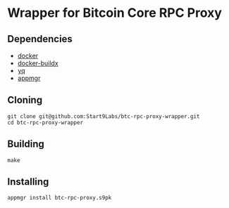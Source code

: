 # Wrapper for Bitcoin Core RPC Proxy

## Dependencies

- [docker](https://docs.docker.com/get-docker)
- [docker-buildx](https://docs.docker.com/buildx/working-with-buildx/)
- [yq](https://mikefarah.gitbook.io/yq)
- [appmgr](https://github.com/Start9Labs/appmgr)

## Cloning
```
git clone git@github.com:Start9Labs/btc-rpc-proxy-wrapper.git
cd btc-rpc-proxy-wrapper
```

## Building

```
make
```

## Installing
```
appmgr install btc-rpc-proxy.s9pk
```
